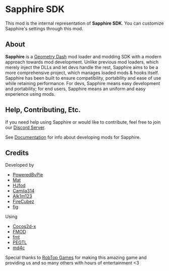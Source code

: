 # Sapphire SDK
 
This mod is the internal representation of **Sapphire SDK**. You can customize Sapphire's settings through this mod.

## About

**Sapphire** is a [Geometry Dash](https://store.steampowered.com/app/322170/Geometry_Dash/) mod loader and modding SDK with a modern approach towards mod development. Unlike previous mod loaders, which merely inject the DLLs and let devs handle the rest, Sapphire aims to be a more comprehensive project, which manages loaded mods & hooks itself. Sapphire has been built to ensure compatibility, portability and ease of use while retaining performance. For devs, Sapphire means easy development and portability; for end users, Sapphire means an uniform and easy experience using mods.

## Help, Contributing, Etc.

If you need help using Sapphire or would like to contribute, feel free to join our [Discord Server](https://discord.gg/9e43WMKzhp).

See [Documentation](https://KWHYTHUB.github.io/docs) for info about developing mods for Sapphire.

## Credits

Developed by

 * [PoweredByPie](https://github.com/poweredbypie/)
 * [Mat](https://github.com/matcool/)
 * [HJfod](user:104257)
 * [Camila314](https://github.com/camila314/)
 * [Alk1m123](https://github.com/altalk23/)
 * [FireCubez](https://github.com/FireCubez)
 * [fig](https://github.com/FigmentBoy)

Using

 * [Cocos2d-x](https://github.com/cocos2d/cocos2d-x/tree/cocos2d-x-2.2.3)
 * [FMOD](https://www.fmod.com/)
 * [fmt](https://fmt.dev/latest/index.html)
 * [PEGTL](https://github.com/taocpp/PEGTL)
 * [md4c](https://github.com/mity/md4c)

Special thanks to [RobTop Games](https://twitter.com/RobTopGames/) for making this amazing game and providing us and so many others with hours of entertainment <3
